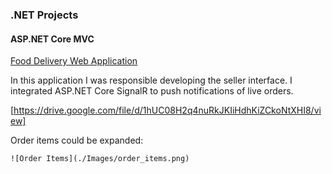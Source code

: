### .NET Projects

#### ASP.NET Core MVC 

[Food Delivery Web Application](https://github.com/anazhmetdin/FoodDeliveryWebApp)

In this application I was responsible developing the seller interface. I integrated ASP.NET Core SignalR to push notifications of live orders.

[https://drive.google.com/file/d/1hUC08H2q4nuRkJKIiHdhKiZCkoNtXHI8/view]

Order items could be expanded:


```
![Order Items](./Images/order_items.png)
```
